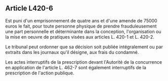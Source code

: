 Article L420-6
----
Est puni d'un emprisonnement de quatre ans et d'une amende de 75000 euros le
fait, pour toute personne physique de prendre frauduleusement une part
personnelle et déterminante dans la conception, l'organisation ou la mise en
oeuvre de pratiques visées aux articles L. 420-1 et L. 420-2.

Le tribunal peut ordonner que sa décision soit publiée intégralement ou par
extraits dans les journaux qu'il désigne, aux frais du condamné.

Les actes interruptifs de la prescription devant l'Autorité de la concurrence en
application de l'article L. 462-7 sont également interruptifs de la prescription
de l'action publique.
